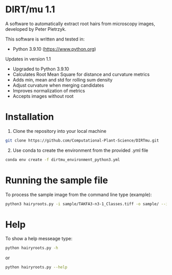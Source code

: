 # DIRT/mu 1.1
A software to automatically extract root hairs from microscopy images, developed by Peter Pietrzyk.

This software is written and tested in:
- Python 3.9.10 (https://www.python.org)
 
Updates in version 1.1
 - Upgraded to Python 3.9.10
 - Calculates Root Mean Square for distance and curvature metrics
 - Adds min, mean and std for rolling sum density
 - Adjust curvature when merging candidates
 - Improves normalization of metrics
 - Accepts images without root

# Installation
1. Clone the repository into your local machine
```bash
git clone https://github.com/Computational-Plant-Science/DIRTmu.git
```
2. Use conda to create the environment from the provided .yml file
```bash
conda env create -f dirtmu_environment_python3.yml
```


# Running the sample file
To process the sample image from the command line type (example):
```bash
python3 hairyroots.py -i sample/TAKFA3-n3-1_Classes.tiff -o sample/ --id_root 3 --id_roothair 1 --id_background 2 --pixel_size 1.72 -p 
```

# Help
To show a help messeage type:
```bash
python hairyroots.py -h
```
or
```bash
python hairyroots.py --help
```
